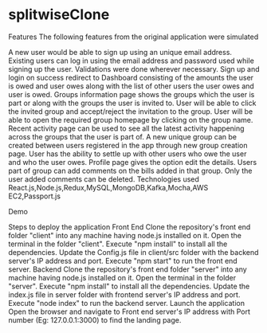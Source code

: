 # splitwiseClone

Features
The following features from the original application were simulated

A new user would be able to sign up using an unique email address.
Existing users can log in using the email address and password used while signing up the user.
Validations were done wherever necessary.
Sign up and login on success redirect to Dashboard consisting of the amounts the user is owed and user owes along with the list of other users the user owes and user is owed.
Groups information page shows the groups which the user is part or along with the groups the user is invited to.
User will be able to click the invited group and accept/reject the invitation to the group.
User will be able to open the required group homepage by clicking on the group name.
Recent activity page can be used to see all the latest activity happening across the groups that the user is part of.
A new unique group can be created between users registered in the app through new group creation page.
User has the ability to settle up with other users who owe the user and who the user owes.
Profile page gives the option edit the details.
Users part of group can add comments on the bills added in that group. Only the user added comments can be deleted.
Technologies used
React.js,Node.js,Redux,MySQL,MongoDB,Kafka,Mocha,AWS EC2,Passport.js

Demo

Steps to deploy the application
Front End
Clone the repository's front end folder "client" into any machine having node.js installed on it.
Open the terminal in the folder "client".
Execute "npm install" to install all the dependencies.
Update the Config.js file in client/src folder with the backend server's IP address and port.
Execute "npm start" to run the front end server.
Backend
Clone the repository's front end folder "server" into any machine having node.js installed on it.
Open the terminal in the folder "server".
Execute "npm install" to install all the dependencies.
Update the index.js file in server folder with frontend server's IP address and port.
Execute "node index" to run the backend server.
Launch the application
Open the browser and navigate to Front end server's IP address with Port number (Eg: 127.0.0.1:3000) to find the landing page.
